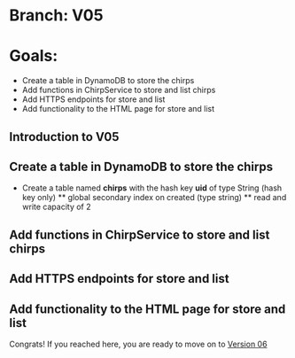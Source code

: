 # Branch: V05
# Goals: 
* Create a table in DynamoDB to store the chirps
* Add functions in ChirpService to store and list chirps
* Add HTTPS endpoints for store and list
* Add functionality to the HTML page for store and list

## Introduction to V05

## Create a table in DynamoDB to store the chirps

* Create a table named **chirps** with the hash key **uid** of type String (hash key only)
** global secondary index on created (type string)
** read and write capacity of 2


## Add functions in ChirpService to store and list chirps
## Add HTTPS endpoints for store and list
## Add functionality to the HTML page for store and list




Congrats!  If you reached here, you are ready to move on to <a href="V06.md">Version 06</a>

